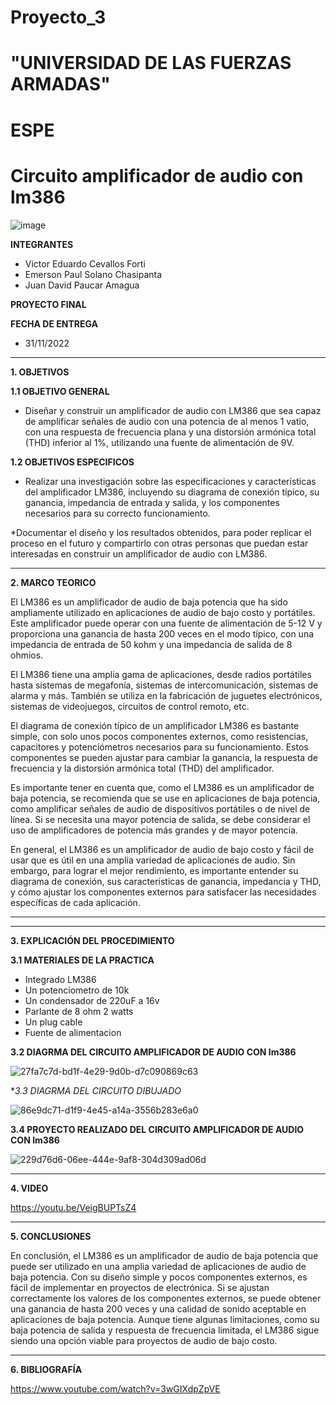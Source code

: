 # Proyecto_3

# "UNIVERSIDAD DE LAS FUERZAS ARMADAS"
# ESPE
# Circuito amplificador de audio con lm386

![image](https://user-images.githubusercontent.com/116772918/200762591-a164d8db-c02e-4269-8bb4-0bc4c810d79f.png)

**INTEGRANTES**
 
* Victor Eduardo Cevallos Forti
* Emerson Paul Solano Chasipanta
* Juan David Paucar Amagua


**PROYECTO FINAL**

**FECHA DE ENTREGA**
* 31/11/2022
--------------------------------------------------------------------------------------------------------------------------------------------------------------------------------------


**1. OBJETIVOS**


**1.1  OBJETIVO GENERAL**

* Diseñar y construir un amplificador de audio con LM386 que sea capaz de amplificar señales de audio con una potencia de al menos 1 vatio, con una respuesta de frecuencia plana y una distorsión armónica total (THD) inferior al 1%, utilizando una fuente de alimentación de 9V.

**1.2  OBJETIVOS ESPECIFICOS**

* Realizar una investigación sobre las especificaciones y características del amplificador LM386, incluyendo su diagrama de conexión típico, su ganancia, impedancia de entrada y salida, y los componentes necesarios para su correcto funcionamiento.


*Documentar el diseño y los resultados obtenidos, para poder replicar el proceso en el futuro y compartirlo con otras personas que puedan estar interesadas en construir un amplificador de audio con LM386.




 

--------------------------------------------------------------------------------------------------------------------------------------------------------------------------------------
**2. MARCO TEORICO**


El LM386 es un amplificador de audio de baja potencia que ha sido ampliamente utilizado en aplicaciones de audio de bajo costo y portátiles. Este amplificador puede operar con una fuente de alimentación de 5-12 V y proporciona una ganancia de hasta 200 veces en el modo típico, con una impedancia de entrada de 50 kohm y una impedancia de salida de 8 ohmios.

El LM386 tiene una amplia gama de aplicaciones, desde radios portátiles hasta sistemas de megafonía, sistemas de intercomunicación, sistemas de alarma y más. También se utiliza en la fabricación de juguetes electrónicos, sistemas de videojuegos, circuitos de control remoto, etc.

El diagrama de conexión típico de un amplificador LM386 es bastante simple, con solo unos pocos componentes externos, como resistencias, capacitores y potenciómetros necesarios para su funcionamiento. Estos componentes se pueden ajustar para cambiar la ganancia, la respuesta de frecuencia y la distorsión armónica total (THD) del amplificador.

Es importante tener en cuenta que, como el LM386 es un amplificador de baja potencia, se recomienda que se use en aplicaciones de baja potencia, como amplificar señales de audio de dispositivos portátiles o de nivel de línea. Si se necesita una mayor potencia de salida, se debe considerar el uso de amplificadores de potencia más grandes y de mayor potencia.

En general, el LM386 es un amplificador de audio de bajo costo y fácil de usar que es útil en una amplia variedad de aplicaciones de audio. Sin embargo, para lograr el mejor rendimiento, es importante entender su diagrama de conexión, sus características de ganancia, impedancia y THD, y cómo ajustar los componentes externos para satisfacer las necesidades específicas de cada aplicación.

-------------------------------------------------------------------------------------------------------------------------------------------------------------------------------------








--------------------------------------------------------------------------------------------------------------------------------------------------------------------------------------
**3. EXPLICACIÓN DEL PROCEDIMIENTO**




**3.1 MATERIALES DE LA PRACTICA**

* Integrado LM386
* Un potenciometro de 10k
* Un condensador de 220uF a 16v
* Parlante de 8 ohm 2 watts
* Un plug cable
* Fuente de alimentacion


**3.2 DIAGRMA DEL CIRCUITO  AMPLIFICADOR DE AUDIO CON lm386**

![27fa7c7d-bd1f-4e29-9d0b-d7c090869c63](https://user-images.githubusercontent.com/116772918/221742424-251fe393-53c5-4f83-b84d-24b96cbb52f4.jpg)



**3.3 DIAGRMA DEL CIRCUITO DIBUJADO*



![86e9dc71-d1f9-4e45-a14a-3556b283e6a0](https://user-images.githubusercontent.com/116772918/221918461-4fdcacca-007f-4ac8-99c9-9ef12844f134.jpg)


**3.4 PROYECTO REALIZADO DEL CIRCUITO  AMPLIFICADOR DE AUDIO CON lm386** 


![229d76d6-06ee-444e-9af8-304d309ad06d](https://user-images.githubusercontent.com/116772918/221744645-0846eb0f-471b-4463-bcb6-e7467fe3c61f.jpg)







--------------------------------------------------------------------------------------------------------------------------------------------------------------------------------------

**4. VIDEO**



https://youtu.be/VeigBUPTsZ4

--------------------------------------------------------------------------------------------------------------------------------------------------------------------------------------

**5. CONCLUSIONES**

En conclusión, el LM386 es un amplificador de audio de baja potencia que puede ser utilizado en una amplia variedad de aplicaciones de audio de baja potencia. Con su diseño simple y pocos componentes externos, es fácil de implementar en proyectos de electrónica. Si se ajustan correctamente los valores de los componentes externos, se puede obtener una ganancia de hasta 200 veces y una calidad de sonido aceptable en aplicaciones de baja potencia. Aunque tiene algunas limitaciones, como su baja potencia de salida y respuesta de frecuencia limitada, el LM386 sigue siendo una opción viable para proyectos de audio de bajo costo.


----------------------------------------------------------------------------------------------------------------------------------------------------------------------------------------

**6. BIBLIOGRAFÍA**

https://www.youtube.com/watch?v=3wGIXdpZpVE



